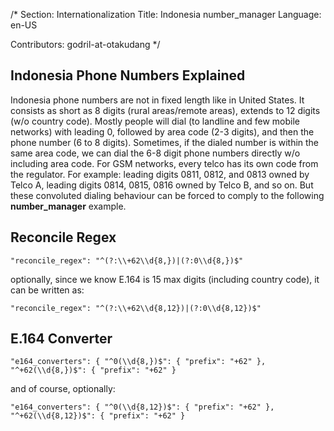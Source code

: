 /* Section: Internationalization Title: Indonesia number_manager  Language: en-US

Contributors: godril-at-otakudang */

## Indonesia Phone Numbers Explained

Indonesia phone numbers are not in fixed length like in United States. It consists as short as 8 digits (rural areas/remote areas), extends to 12 digits (w/o country code). Mostly people will dial (to landline and few mobile networks) with leading 0, followed by area code (2-3 digits), and then the phone number (6 to 8 digits). Sometimes, if the dialed number is within the same area code, we can dial the 6-8 digit phone numbers directly w/o including area code. For GSM networks, every telco has its own code from the regulator. For example: leading digits 0811, 0812, and 0813 owned by Telco A, leading digits 0814, 0815, 0816 owned by Telco B, and so on. But these convoluted dialing behaviour can be forced to comply to the following **number_manager** example.


## Reconcile Regex

`"reconcile_regex": "^(?:\\+62\\d{8,})|(?:0\\d{8,})$"`

optionally, since we know E.164 is 15 max digits (including country code), it can be written as:

`"reconcile_regex": "^(?:\\+62\\d{8,12})|(?:0\\d{8,12})$"`


## E.164 Converter

`"e164_converters": {
    "^0(\\d{8,})$": {
        "prefix": "+62"
    },
    "^+62(\\d{8,})$": {
        "prefix": "+62"
    }`

and of course, optionally:

`"e164_converters": {
    "^0(\\d{8,12})$": {
        "prefix": "+62"
    },
    "^+62(\\d{8,12})$": {
        "prefix": "+62"
    }`
